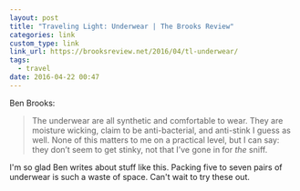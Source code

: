 ```yaml
---
layout: post
title: "Traveling Light: Underwear | The Brooks Review"
categories: link
custom_type: link
link_url: https://brooksreview.net/2016/04/tl-underwear/
tags:
  - travel
date: 2016-04-22 00:47
---
```

Ben Brooks:

> The underwear are all synthetic and comfortable to wear. They are moisture wicking, claim to be anti-bacterial, and anti-stink I guess as well. None of this matters to me on a practical level, but I can say: they don’t seem to get stinky, not that I’ve gone in for *the* sniff.

I'm so glad Ben writes about stuff like this. Packing five to seven pairs of underwear is such a waste of space. Can't wait to try these out.
